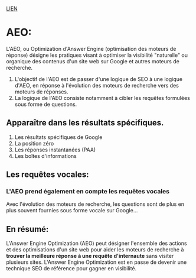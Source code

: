 [LIEN](https://next-u.academy/cours/introduction-au-sem-concepts-definitions/15231/)

# AEO:
L'AEO, ou Optimization d'Answer Engine (optimisation des moteurs de réponse) désigne les pratiques visant à optimiser la visibilité "naturelle" ou organique des contenus d'un site web sur Google et autres moteurs de recherche.

1. L'objectif de l'AEO est de passer d'une logique de SEO à une logique d'AEO, en réponse à l'évolution des moteurs de recherche vers des moteurs de réponses.
2. La logique de l'AEO consiste notamment à cibler les requêtes formulées sous forme de questions.

## Apparaître dans les résultats spécifiques.
1. Les résultats spécifiques de Google
2. La position zéro
3. Les réponses instantanées (PAA)
4. Les boîtes d'informations

## Les requêtes vocales:
### L'AEO prend également en compte les requêtes vocales
Avec l'évolution des moteurs de recherche, les questions sont de plus en plus souvent fournies sous forme vocale sur Google...

## En résumé:
L'Answer Engine Optimization (AEO) peut désigner l'ensemble des actions et des optimisations d'un site web pour aider les moteurs de recherche à **trouver la meilleure réponse à une requête d'internaute** sans visiter plusieurs sites. 
L'Answer Engine Optimization est en passe de devenir une technique SEO de référence pour gagner en visibilité.